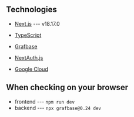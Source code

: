 ## Technologies

- [Next.js](https://nextjs.org/) --- v18.17.0
- [TypeScript](https://www.typescriptlang.org/)

- [Grafbase](https://grafbase.com/)
- [NextAuth.js](https://next-auth.js.org/)
- [Google Cloud](https://console.cloud.google.com/getting-started)


## When checking on your browser

- frontend --- `npm run dev`
- backend --- `npx grafbase@0.24 dev`